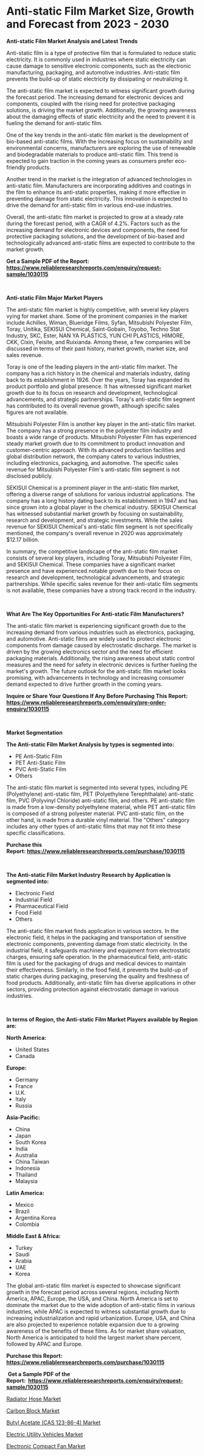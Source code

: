 <p><h1>Anti-static Film Market Size, Growth and Forecast from 2023 - 2030</h1></p><p><strong>Anti-static Film Market Analysis and Latest Trends</strong></p>
<p><p>Anti-static film is a type of protective film that is formulated to reduce static electricity. It is commonly used in industries where static electricity can cause damage to sensitive electronic components, such as the electronic manufacturing, packaging, and automotive industries. Anti-static film prevents the build-up of static electricity by dissipating or neutralizing it.</p><p>The anti-static film market is expected to witness significant growth during the forecast period. The increasing demand for electronic devices and components, coupled with the rising need for protective packaging solutions, is driving the market growth. Additionally, the growing awareness about the damaging effects of static electricity and the need to prevent it is fueling the demand for anti-static film.</p><p>One of the key trends in the anti-static film market is the development of bio-based anti-static films. With the increasing focus on sustainability and environmental concerns, manufacturers are exploring the use of renewable and biodegradable materials to produce anti-static film. This trend is expected to gain traction in the coming years as consumers prefer eco-friendly products.</p><p>Another trend in the market is the integration of advanced technologies in anti-static film. Manufacturers are incorporating additives and coatings in the film to enhance its anti-static properties, making it more effective in preventing damage from static electricity. This innovation is expected to drive the demand for anti-static film in various end-use industries.</p><p>Overall, the anti-static film market is projected to grow at a steady rate during the forecast period, with a CAGR of 4.2%. Factors such as the increasing demand for electronic devices and components, the need for protective packaging solutions, and the development of bio-based and technologically advanced anti-static films are expected to contribute to the market growth.</p></p>
<p><strong>Get a Sample PDF of the Report:&nbsp; <a href="https://www.reliableresearchreports.com/enquiry/request-sample/1030115">https://www.reliableresearchreports.com/enquiry/request-sample/1030115</a></strong></p>
<p>&nbsp;</p>
<p><strong>Anti-static Film Major Market Players</strong></p>
<p><p>The anti-static film market is highly competitive, with several key players vying for market share. Some of the prominent companies in the market include Achilles, Wiman, Blueridge Films, Syfan, Mitsubishi Polyester Film, Toray, Unitika, SEKISUI Chemical, Saint-Gobain, Toyobo, Techno Stat Industry, SKC, Ester, NAN YA PLASTICS, YUN CHI PLASTICS, HIMORE, CKK, Cixin, Feisite, and Ruixianda. Among these, a few companies will be discussed in terms of their past history, market growth, market size, and sales revenue.</p><p>Toray is one of the leading players in the anti-static film market. The company has a rich history in the chemical and materials industry, dating back to its establishment in 1926. Over the years, Toray has expanded its product portfolio and global presence. It has witnessed significant market growth due to its focus on research and development, technological advancements, and strategic partnerships. Toray's anti-static film segment has contributed to its overall revenue growth, although specific sales figures are not available.</p><p>Mitsubishi Polyester Film is another key player in the anti-static film market. The company has a strong presence in the polyester film industry and boasts a wide range of products. Mitsubishi Polyester Film has experienced steady market growth due to its commitment to product innovation and customer-centric approach. With its advanced production facilities and global distribution network, the company caters to various industries, including electronics, packaging, and automotive. The specific sales revenue for Mitsubishi Polyester Film's anti-static film segment is not disclosed publicly.</p><p>SEKISUI Chemical is a prominent player in the anti-static film market, offering a diverse range of solutions for various industrial applications. The company has a long history dating back to its establishment in 1947 and has since grown into a global player in the chemical industry. SEKISUI Chemical has witnessed substantial market growth by focusing on sustainability, research and development, and strategic investments. While the sales revenue for SEKISUI Chemical's anti-static film segment is not specifically mentioned, the company's overall revenue in 2020 was approximately $12.17 billion.</p><p>In summary, the competitive landscape of the anti-static film market consists of several key players, including Toray, Mitsubishi Polyester Film, and SEKISUI Chemical. These companies have a significant market presence and have experienced notable growth due to their focus on research and development, technological advancements, and strategic partnerships. While specific sales revenue for their anti-static film segments is not available, these companies have a strong track record in the industry.</p></p>
<p>&nbsp;</p>
<p><strong>What Are The Key Opportunities For Anti-static Film Manufacturers?</strong></p>
<p><p>The anti-static film market is experiencing significant growth due to the increasing demand from various industries such as electronics, packaging, and automotive. Anti-static films are widely used to protect electronic components from damage caused by electrostatic discharge. The market is driven by the growing electronics sector and the need for efficient packaging materials. Additionally, the rising awareness about static control measures and the need for safety in electronic devices is further fueling the market's growth. The future outlook for the anti-static film market looks promising, with advancements in technology and increasing consumer demand expected to drive further growth in the coming years.</p></p>
<p><strong>Inquire or Share Your Questions If Any Before Purchasing This Report: <a href="https://www.reliableresearchreports.com/enquiry/pre-order-enquiry/1030115">https://www.reliableresearchreports.com/enquiry/pre-order-enquiry/1030115</a></strong></p>
<p>&nbsp;</p>
<p><strong>Market Segmentation</strong></p>
<p><strong>The Anti-static Film Market Analysis by types is segmented into:</strong></p>
<p><ul><li>PE Anti-Static Film</li><li>PET Anti-Static Film</li><li>PVC Anti-Static Film</li><li>Others</li></ul></p>
<p><p>The anti-static film market is segmented into several types, including PE (Polyethylene) anti-static film, PET (Polyethylene Terephthalate) anti-static film, PVC (Polyvinyl Chloride) anti-static film, and others. PE anti-static film is made from a low-density polyethylene material, while PET anti-static film is composed of a strong polyester material. PVC anti-static film, on the other hand, is made from a durable vinyl material. The "Others" category includes any other types of anti-static films that may not fit into these specific classifications.</p></p>
<p><strong>Purchase this Report:&nbsp;<a href="https://www.reliableresearchreports.com/purchase/1030115">https://www.reliableresearchreports.com/purchase/1030115</a></strong></p>
<p>&nbsp;</p>
<p><strong>The Anti-static Film Market Industry Research by Application is segmented into:</strong></p>
<p><ul><li>Electronic Field</li><li>Industrial Field</li><li>Pharmaceutical Field</li><li>Food Field</li><li>Others</li></ul></p>
<p><p>The anti-static film market finds application in various sectors. In the electronic field, it helps in the packaging and transportation of sensitive electronic components, preventing damage from static electricity. In the industrial field, it safeguards machinery and equipment from electrostatic charges, ensuring safe operation. In the pharmaceutical field, anti-static film is used for the packaging of drugs and medical devices to maintain their effectiveness. Similarly, in the food field, it prevents the build-up of static charges during packaging, preserving the quality and freshness of food products. Additionally, anti-static film has diverse applications in other sectors, providing protection against electrostatic damage in various industries.</p></p>
<p>&nbsp;</p>
<p><strong>In terms of Region, the Anti-static Film Market Players available by Region are:</strong></p>
<p>
    <p> <strong> North America: </strong>
        <ul>
            <li>United States</li>
            <li>Canada</li>
        </ul>
        </p> 
    <p> <strong> Europe: </strong>
        <ul>
            <li>Germany</li>
            <li>France</li>
            <li>U.K.</li>
            <li>Italy</li>
            <li>Russia</li>
        </ul>
        </p> 
    <p> <strong> Asia-Pacific: </strong>
        <ul>
            <li>China</li>
            <li>Japan</li>
            <li>South Korea</li>
            <li>India</li>
            <li>Australia</li>
            <li>China Taiwan</li>
            <li>Indonesia</li>
            <li>Thailand</li>
            <li>Malaysia</li>
        </ul>
        </p> 
    <p> <strong> Latin America: </strong>
        <ul>
            <li>Mexico</li>
            <li>Brazil</li>
            <li>Argentina Korea</li>
            <li>Colombia</li>
        </ul>
        </p> 
    <p> <strong> Middle East & Africa: </strong>
        <ul>
            <li>Turkey</li>
            <li>Saudi</li>
            <li>Arabia</li>
            <li>UAE</li>
            <li>Korea</li>
        </ul>
    </p>
    </p>
<p><p>The global anti-static film market is expected to showcase significant growth in the forecast period across several regions, including North America, APAC, Europe, the USA, and China. North America is set to dominate the market due to the wide adoption of anti-static films in various industries, while APAC is expected to witness substantial growth due to increasing industrialization and rapid urbanization. Europe, USA, and China are also projected to experience notable expansion due to a growing awareness of the benefits of these films. As for market share valuation, North America is anticipated to hold the largest market share percent, followed by APAC and Europe.</p></p>
<p><strong>Purchase this Report: <a href="https://www.reliableresearchreports.com/purchase/1030115">https://www.reliableresearchreports.com/purchase/1030115</a></strong></p>
<p>&nbsp;<strong>Get a Sample PDF of the Report:&nbsp;&nbsp;<a href="https://www.reliableresearchreports.com/enquiry/request-sample/1030115">https://www.reliableresearchreports.com/enquiry/request-sample/1030115</a></strong></p>
<p><strong></strong></p>
<p><p><a href="https://medium.com/@torreyjones2023/radiator-hose-market-size-growth-forecast-2023-2030-24f70920a7f1">Radiator Hose Market</a></p><p><a href="https://www.linkedin.com/pulse/carbon-block-market-challenges-opportunities-growth-drivers-yl5be/">Carbon Block Market</a></p><p><a href="https://issuu.com/reportprime-2/docs/butyl-acetate-cas-123-86-4-market-size-2030.pptx?fr=xKAE9_zU1NQ">Butyl Acetate (CAS 123-86-4) Market</a></p><p><a href="https://medium.com/@cleogerhold/electric-utility-vehicles-market-size-growth-forecast-2023-2030-606ff1ac2579">Electric Utility Vehicles Market</a></p><p><a href="https://www.reportprime.com/electronic-compact-fan-r2970">Electronic Compact Fan Market</a></p></p>